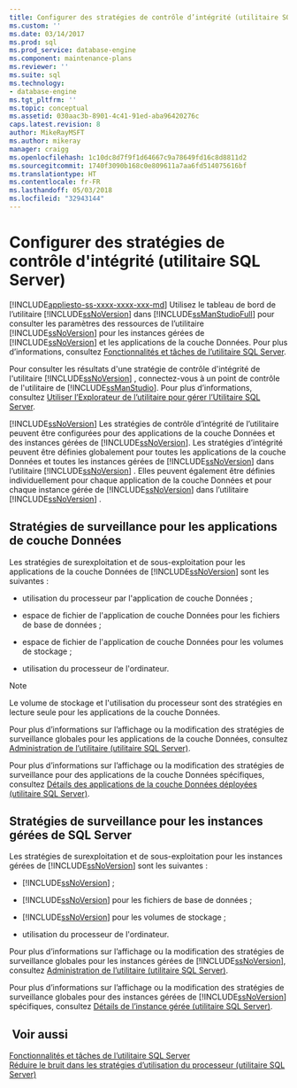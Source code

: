 ```yaml
---
title: Configurer des stratégies de contrôle d’intégrité (utilitaire SQL Server) | Microsoft Docs
ms.custom: ''
ms.date: 03/14/2017
ms.prod: sql
ms.prod_service: database-engine
ms.component: maintenance-plans
ms.reviewer: ''
ms.suite: sql
ms.technology:
- database-engine
ms.tgt_pltfrm: ''
ms.topic: conceptual
ms.assetid: 030aac3b-8901-4c41-91ed-aba96420276c
caps.latest.revision: 8
author: MikeRayMSFT
ms.author: mikeray
manager: craigg
ms.openlocfilehash: 1c10dc8d7f9f1d64667c9a78649fd16c8d8811d2
ms.sourcegitcommit: 1740f3090b168c0e809611a7aa6fd514075616bf
ms.translationtype: HT
ms.contentlocale: fr-FR
ms.lasthandoff: 05/03/2018
ms.locfileid: "32943144"
---
```

# <a name="configure-health-policies-sql-server-utility"></a>Configurer des stratégies de contrôle d'intégrité (utilitaire SQL Server)
[!INCLUDE[appliesto-ss-xxxx-xxxx-xxx-md](../../includes/appliesto-ss-xxxx-xxxx-xxx-md.md)]
  Utilisez le tableau de bord de l’utilitaire [!INCLUDE[ssNoVersion](../../includes/ssnoversion-md.md)] dans [!INCLUDE[ssManStudioFull](../../includes/ssmanstudiofull-md.md)] pour consulter les paramètres des ressources de l’utilitaire [!INCLUDE[ssNoVersion](../../includes/ssnoversion-md.md)] pour les instances gérées de [!INCLUDE[ssNoVersion](../../includes/ssnoversion-md.md)] et les applications de la couche Données. Pour plus d’informations, consultez [Fonctionnalités et tâches de l’utilitaire SQL Server](../../relational-databases/manage/sql-server-utility-features-and-tasks.md).  
  
 Pour consulter les résultats d'une stratégie de contrôle d'intégrité de l'utilitaire [!INCLUDE[ssNoVersion](../../includes/ssnoversion-md.md)] , connectez-vous à un point de contrôle de l'utilitaire de [!INCLUDE[ssManStudio](../../includes/ssmanstudio-md.md)]. Pour plus d’informations, consultez [Utiliser l’Explorateur de l’utilitaire pour gérer l’Utilitaire SQL Server](../../relational-databases/manage/use-utility-explorer-to-manage-the-sql-server-utility.md).  
  
 [!INCLUDE[ssNoVersion](../../includes/ssnoversion-md.md)] Les stratégies de contrôle d’intégrité de l’utilitaire peuvent être configurées pour des applications de la couche Données et des instances gérées de [!INCLUDE[ssNoVersion](../../includes/ssnoversion-md.md)]. Les stratégies d’intégrité peuvent être définies globalement pour toutes les applications de la couche Données et toutes les instances gérées de [!INCLUDE[ssNoVersion](../../includes/ssnoversion-md.md)] dans l’utilitaire [!INCLUDE[ssNoVersion](../../includes/ssnoversion-md.md)] . Elles peuvent également être définies individuellement pour chaque application de la couche Données et pour chaque instance gérée de [!INCLUDE[ssNoVersion](../../includes/ssnoversion-md.md)] dans l’utilitaire [!INCLUDE[ssNoVersion](../../includes/ssnoversion-md.md)] .  
  
## <a name="monitoring-policies-for-data-tier-applications"></a>Stratégies de surveillance pour les applications de couche Données  
 Les stratégies de surexploitation et de sous-exploitation pour les applications de la couche Données de [!INCLUDE[ssNoVersion](../../includes/ssnoversion-md.md)] sont les suivantes :  
  
-   utilisation du processeur par l'application de couche Données ;  
  
-   espace de fichier de l'application de couche Données pour les fichiers de base de données ;  
  
-   espace de fichier de l'application de couche Données pour les volumes de stockage ;  
  
-   utilisation du processeur de l'ordinateur.  
  
> [!NOTE]  
>  Le volume de stockage et l'utilisation du processeur sont des stratégies en lecture seule pour les applications de la couche Données.  
  
 Pour plus d’informations sur l’affichage ou la modification des stratégies de surveillance globales pour les applications de la couche Données, consultez [Administration de l’utilitaire &#40;utilitaire SQL Server&#41;](http://msdn.microsoft.com/library/3e5a00c3-8905-40f0-9ddc-d924df9c2f0d).  
  
 Pour plus d’informations sur l’affichage ou la modification des stratégies de surveillance pour des applications de la couche Données spécifiques, consultez [Détails des applications de la couche Données déployées &#40;utilitaire SQL Server&#41;](http://msdn.microsoft.com/library/79c41dd9-abcb-434e-9326-00a341d5c867).  
  
## <a name="monitoring-policies-for-managed-instances-of-sql-server"></a>Stratégies de surveillance pour les instances gérées de SQL Server  
 Les stratégies de surexploitation et de sous-exploitation pour les instances gérées de [!INCLUDE[ssNoVersion](../../includes/ssnoversion-md.md)] sont les suivantes :  
  
-   [!INCLUDE[ssNoVersion](../../includes/ssnoversion-md.md)] ;  
  
-   [!INCLUDE[ssNoVersion](../../includes/ssnoversion-md.md)] pour les fichiers de base de données ;  
  
-   [!INCLUDE[ssNoVersion](../../includes/ssnoversion-md.md)] pour les volumes de stockage ;  
  
-   utilisation du processeur de l'ordinateur.  
  
 Pour plus d’informations sur l’affichage ou la modification des stratégies de surveillance globales pour les instances gérées de [!INCLUDE[ssNoVersion](../../includes/ssnoversion-md.md)], consultez [Administration de l’utilitaire &#40;utilitaire SQL Server&#41;](http://msdn.microsoft.com/library/3e5a00c3-8905-40f0-9ddc-d924df9c2f0d).  
  
 Pour plus d’informations sur l’affichage ou la modification des stratégies de surveillance globales pour des instances gérées de [!INCLUDE[ssNoVersion](../../includes/ssnoversion-md.md)] spécifiques, consultez [Détails de l’instance gérée &#40;utilitaire SQL Server&#41;](http://msdn.microsoft.com/library/6e51b7bb-a733-4852-8c33-7f4dbdf931c2).  
  
## <a name="see-also"></a> Voir aussi  
 [Fonctionnalités et tâches de l’utilitaire SQL Server](../../relational-databases/manage/sql-server-utility-features-and-tasks.md)   
 [Réduire le bruit dans les stratégies d’utilisation du processeur &#40;utilitaire SQL Server&#41;](../../relational-databases/manage/reduce-noise-in-cpu-utilization-policies-sql-server-utility.md)  
  
  
